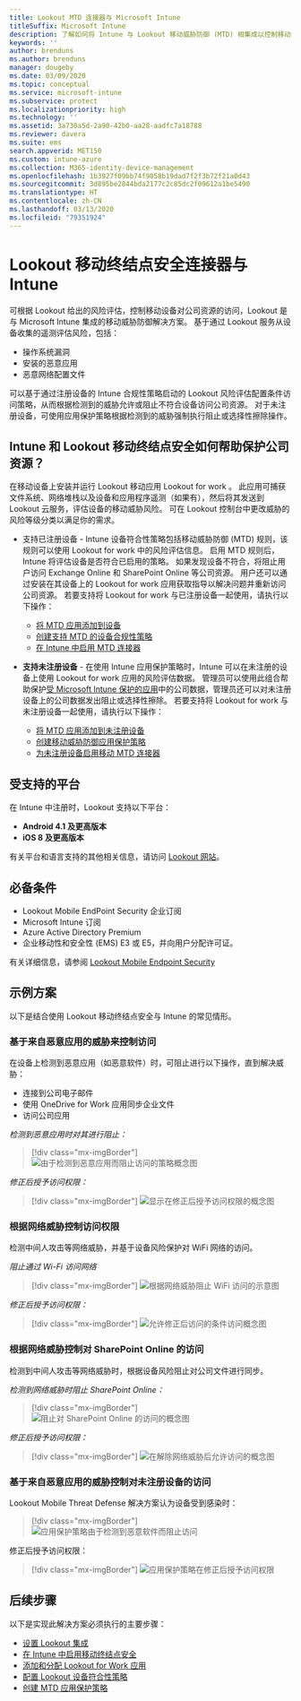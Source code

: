 ```yaml
---
title: Lookout MTD 连接器与 Microsoft Intune
titleSuffix: Microsoft Intune
description: 了解如何将 Intune 与 Lookout 移动威胁防御 (MTD) 相集成以控制移动设备对公司资源的访问。
keywords: ''
author: brenduns
ms.author: brenduns
manager: dougeby
ms.date: 03/09/2020
ms.topic: conceptual
ms.service: microsoft-intune
ms.subservice: protect
ms.localizationpriority: high
ms.technology: ''
ms.assetid: 3a730a5d-2a90-42b0-aa28-aadfc7a18788
ms.reviewer: davera
ms.suite: ems
search.appverid: MET150
ms.custom: intune-azure
ms.collection: M365-identity-device-management
ms.openlocfilehash: 1b3927f09bb74f9058b19dad7f2f3b72f21a0d43
ms.sourcegitcommit: 3d895be2844bda2177c2c85dc2f09612a1be5490
ms.translationtype: HT
ms.contentlocale: zh-CN
ms.lasthandoff: 03/13/2020
ms.locfileid: "79351924"
---
```

# <a name="lookout-mobile-endpoint-security-connector-with-intune"></a>Lookout 移动终结点安全连接器与 Intune

可根据 Lookout 给出的风险评估，控制移动设备对公司资源的访问，Lookout 是与 Microsoft Intune 集成的移动威胁防御解决方案。 基于通过 Lookout 服务从设备收集的遥测评估风险，包括：

- 操作系统漏洞
- 安装的恶意应用
- 恶意网络配置文件

可以基于通过注册设备的 Intune 合规性策略启动的 Lookout 风险评估配置条件访问策略，从而根据检测到的威胁允许或阻止不符合设备访问公司资源。 对于未注册设备，可使用应用保护策略根据检测到的威胁强制执行阻止或选择性擦除操作。

## <a name="how-do-intune-and-lookout-mobile-endpoint-security-help-protect-company-resources"></a>Intune 和 Lookout 移动终结点安全如何帮助保护公司资源？

在移动设备上安装并运行 Lookout 移动应用 Lookout for work  。 此应用可捕获文件系统、网络堆栈以及设备和应用程序遥测（如果有），然后将其发送到 Lookout 云服务，评估设备的移动威胁风险。 可在 Lookout 控制台中更改威胁的风险等级分类以满足你的需求。

- 支持已注册设备  - Intune 设备符合性策略包括移动威胁防御 (MTD) 规则，该规则可以使用 Lookout for work 中的风险评估信息。 启用 MTD 规则后，Intune 将评估设备是否符合已启用的策略。 如果发现设备不符合，将阻止用户访问 Exchange Online 和 SharePoint Online 等公司资源。 用户还可以通过安装在其设备上的 Lookout for work 应用获取指导以解决问题并重新访问公司资源。 若要支持将 Lookout for work 与已注册设备一起使用，请执行以下操作：
  - [将 MTD 应用添加到设备](../protect/mtd-apps-ios-app-configuration-policy-add-assign.md)
  - [创建支持 MTD 的设备合规性策略](../protect/mtd-device-compliance-policy-create.md)
  - [在 Intune 中启用 MTD 连接器](../protect/mtd-connector-enable.md)

- **支持未注册设备** - 在使用 Intune 应用保护策略时，Intune 可以在未注册的设备上使用 Lookout for work 应用的风险评估数据。 管理员可以使用此组合帮助保护[受 Microsoft Intune 保护的应用](../apps/apps-supported-intune-apps.md)中的公司数据，管理员还可以对未注册设备上的公司数据发出阻止或选择性擦除。 若要支持将 Lookout for work 与未注册设备一起使用，请执行以下操作：
  - [将 MTD 应用添加到未注册设备](../protect/mtd-add-apps-unenrolled-devices.md)
  - [创建移动威胁防御应用保护策略](../protect/mtd-app-protection-policy.md)
  - [为未注册设备启用移动 MTD 连接器](../protect/mtd-enable-unenrolled-devices.md)

## <a name="supported-platforms"></a>受支持的平台

在 Intune 中注册时，Lookout 支持以下平台：

- **Android 4.1 及更高版本**  
- **iOS 8 及更高版本**  

有关平台和语言支持的其他相关信息，请访问 [Lookout 网站](https://personal.support.lookout.com/hc/articles/114094140253)。  

## <a name="prerequisites"></a>必备条件

- Lookout Mobile EndPoint Security 企业订阅  
- Microsoft Intune 订阅
- Azure Active Directory Premium
- 企业移动性和安全性 (EMS) E3 或 E5，并向用户分配许可证。  

有关详细信息，请参阅 [Lookout Mobile Endpoint Security](https://www.lookout.com/products/mobile-endpoint-security)

## <a name="sample-scenarios"></a>示例方案

以下是结合使用 Lookout 移动终结点安全与 Intune 的常见情形。

### <a name="control-access-based-on-threats-from-malicious-apps"></a>基于来自恶意应用的威胁来控制访问

在设备上检测到恶意应用（如恶意软件）时，可阻止进行以下操作，直到解决威胁：

- 连接到公司电子邮件
- 使用 OneDrive for Work 应用同步企业文件
- 访问公司应用

*检测到恶意应用时对其进行阻止：*

> [!div class="mx-imgBorder"]
> ![由于检测到恶意应用而阻止访问的策略概念图](./media/lookout-mobile-threat-defense-connector/malicious-apps-blocked.png)

*修正后授予访问权限：*

> [!div class="mx-imgBorder"]
> ![显示在修正后授予访问权限的概念图](./media/lookout-mobile-threat-defense-connector/malicious-apps-unblocked.png)

### <a name="control-access-based-on-threat-to-network"></a>根据网络威胁控制访问权限

检测中间人攻击等网络威胁，并基于设备风险保护对 WiFi 网络的访问。

*阻止通过 Wi-Fi 访问网络*

> [!div class="mx-imgBorder"]
> ![根据网络威胁阻止 WiFi 访问的示意图](./media/lookout-mobile-threat-defense-connector/network-wifi-blocked.png)

*修正后授予访问权限：*

> [!div class="mx-imgBorder"]
> ![允许修正后访问的条件访问概念图](./media/lookout-mobile-threat-defense-connector/network-wifi-unblocked.png)

### <a name="control-access-to-sharepoint-online-based-on-threat-to-network"></a>根据网络威胁控制对 SharePoint Online 的访问

检测到中间人攻击等网络威胁时，根据设备风险阻止对公司文件进行同步。

*检测到网络威胁时阻止 SharePoint Online：*

> [!div class="mx-imgBorder"]
> ![阻止对 SharePoint Online 的访问的概念图](./media/lookout-mobile-threat-defense-connector/network-spo-blocked.png)

*修正后授予访问权限：*

> [!div class="mx-imgBorder"]
> ![在解除网络威胁后允许访问的概念图](./media/lookout-mobile-threat-defense-connector/network-spo-unblocked.png)

### <a name="control-access-on-unenrolled-devices-based-on-threats-from-malicious-apps"></a>基于来自恶意应用的威胁控制对未注册设备的访问

Lookout Mobile Threat Defense 解决方案认为设备受到感染时：
> [!div class="mx-imgBorder"]
> ![应用保护策略由于检测到恶意软件而阻止访问](./media/lookout-mobile-threat-defense-connector/lookout-app-policy-block.png)

修正后授予访问权限：

> [!div class="mx-imgBorder"]
> ![应用保护策略在修正后授予访问权限](./media/lookout-mobile-threat-defense-connector/lookout-app-policy-remediated.png)

## <a name="next-steps"></a>后续步骤

以下是实现此解决方案必须执行的主要步骤：

- [设置 Lookout 集成](lookout-mtd-connector-integration.md)
- [在 Intune 中启用移动终结点安全](mtd-connector-enable.md)
- [添加和分配 Lookout for Work 应用](mtd-apps-ios-app-configuration-policy-add-assign.md)
- [配置 Lookout 设备符合性策略](mtd-device-compliance-policy-create.md)
- [创建 MTD 应用保护策略](mtd-app-protection-policy.md)